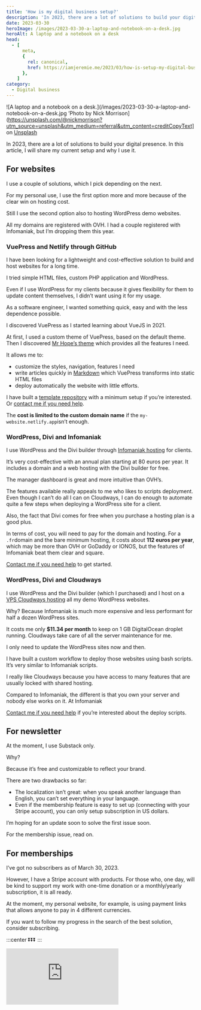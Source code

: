 ```yaml
---
title: 'How is my digital business setup?'
description: 'In 2023, there are a lot of solutions to build your digital presence. In this article, I will share my current setup and why I use it.'
date: 2023-03-30
heroImage: /images/2023-03-30-a-laptop-and-notebook-on-a-desk.jpg
heroAlt: A laptop and a notebook on a desk
head:
  - [
      meta,
      {
        rel: canonical,
        href: https://iamjeremie.me/2023/03/how-is-setup-my-digital-business-today/,
      },
    ]
category:
  - Digital business
---
```


![A laptop and a notebook on a desk.](/images/2023-03-30-a-laptop-and-notebook-on-a-desk.jpg ’Photo by Nick Morrison](https://unsplash.com/@nickmorrison?utm_source=unsplash&utm_medium=referral&utm_content=creditCopyText] on [Unsplash](https://unsplash.com/s/photos/digital-business?utm_source=unsplash&utm_medium=referral&utm_content=creditCopyText]')

In 2023, there are a lot of solutions to build your digital presence. In this article, I will share my current setup and why I use it.

<!-- more -->

## For websites

I use a couple of solutions, which I pick depending on the next.

For my personal use, I use the first option more and more because of the clear win on hosting cost.

Still I use the second option also to hosting WordPress demo websites.

All my domains are registered with OVH. I had a couple registered with Infomaniak, but I’m dropping them this year.

### VuePress and Netlify through GitHub

I have been looking for a lightweight and cost-effective solution to build and host websites for a long time.

I tried simple HTML files, custom PHP application and WordPress.

Even if I use WordPress for my clients because it gives flexibility for them to update content themselves, I didn’t want using it for my usage.

As a software engineer, I wanted something quick, easy and with the less dependence possible.

I discovered VuePress as I started learning about VueJS in 2021.

At first, I used a custom theme of VuePress, based on the default theme. Then I discovered [Mr Hope’s theme](https://theme-hope.vuejs.press/) which provides all the features I need.

It allows me to:

- customize the styles, navigation, features I need
- write articles quickly in [Markdown](https://en.wikipedia.org/wiki/Markdown) which VuePress transforms into static HTML files
- deploy automatically the website with little efforts.

I have built a [template repository](https://github.com/Puzzlout/TemplateVuepress/) with a minimum setup if you’re interested. Or [contact me if you need help](../../../page/contact-me/README.md).

The **cost is limited to the custom domain name** if the `my-website.netlify.app`isn’t enough.

### WordPress, Divi and Infomaniak

I use WordPress and the Divi builder through [Infomaniak hosting](https://www.infomaniak.com/goto/fr/my-easy-site?utm_term=5ff70313bf816) for clients.

It’s very cost-effective with an annual plan starting at 80 euros per year. It includes a domain and a web hosting with the Divi builder for free.

The manager dashboard is great and more intuitive than OVH’s.

The features available really appeals to me who likes to scripts deployment. Even though I can’t do all I can on Cloudways, I can do enough to automate quite a few steps when deploying a WordPress site for a client.

Also, the fact that Divi comes for free when you purchase a hosting plan is a good plus.

In terms of cost, you will need to pay for the domain and hosting. For a `.fr`domain and the bare minimum hosting, it costs about **112 euros per year**, which may be more than OVH or GoDaddy or IONOS, but the features of Infomaniak beat them clear and square.

[Contact me if you need help](../../../page/contact-me/README.md) to get started.

### WordPress, Divi and Cloudways

I use WordPress and the Divi builder (which I purchased) and I host on a [VPS Cloudways hosting](https://www.cloudways.com/en/?id=174912) all my demo WordPress websites.

Why? Because Infomaniak is much more expensive and less performant for half a dozen WordPress sites.

It costs me only **$11.34 per month** to keep on 1 GB DigitalOcean droplet running. Cloudways take care of all the server maintenance for me.

I only need to update the WordPress sites now and then.

I have built a custom workflow to deploy those websites using bash scripts. It’s very similar to Infomaniak scripts.

I really like Cloudways because you have access to many features that are usually locked with shared hosting.

Compared to Infomaniak, the different is that you own your server and nobody else works on it. At Infomaniak

[Contact me if you need help](../../../page/contact-me/README.md) if you’re interested about the deploy scripts.

## For newsletter

At the moment, I use Substack only.

Why?

Because it’s free and customizable to reflect your brand.

There are two drawbacks so far:

- The localization isn’t great: when you speak another language than English, you can’t set everything in your language.
- Even if the membership feature is easy to set up (connecting with your Stripe account), you can only setup subscription in US dollars.

I’m hoping for an update soon to solve the first issue soon.

For the membership issue, read on.

## For memberships

I’ve got no subscribers as of March 30, 2023.

However, I have a Stripe account with products. For those who, one day, will be kind to support my work with one-time donation or a monthly/yearly subscription, it is all ready.

At the moment, my personal website, for example, is using payment links that allows anyone to pay in 4 different currencies.

If you want to follow my progress in the search of the best solution, consider subscribing.

:::center
⏬⏬⏬
:::

<!-- markdownlint-disable MD033 -->
<p class="newsletter-wrapper"><iframe class="newsletter-embed" src="https://iamjeremie.substack.com/embed" frameborder="0" scrolling="no"></iframe></p>
